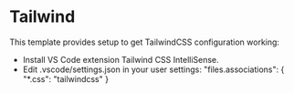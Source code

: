 # Tailwind

This template provides setup to get TailwindCSS configuration working:

- Install VS Code extension Tailwind CSS IntelliSense.
- Edit .vscode/settings.json in your user settings:
    "files.associations": {
        "*.css": "tailwindcss"
    }
